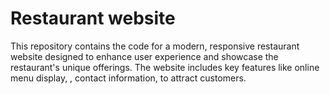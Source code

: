 # Restaurant website
 This repository contains the code for a modern, responsive restaurant website designed to enhance user experience and showcase the restaurant's unique  offerings. The website includes key features like online menu display, , contact information,  to attract customers.
